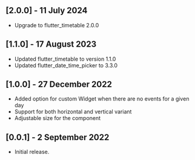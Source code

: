 ## [2.0.0] - 11 July 2024

- Upgrade to flutter_timetable 2.0.0

## [1.1.0] - 17 August 2023

- Updated flutter_timetable to version 1.1.0
- Updated flutter_date_time_picker to 3.3.0

## [1.0.0] - 27 December 2022

* Added option for custom Widget when there are no events for a given day
* Support for both horizontal and vertical variant
* Adjustable size for the component

## [0.0.1] - 2 September 2022

* Initial release.
